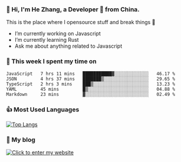 ### 👋 Hi, I'm He Zhang, a Developer 🚀 from China.

This is the place where I opensource stuff and break things :rofl:

- I’m currently working on Javascript
- I’m currently learning Rust
- Ask me about anything related to Javascript

### 💪 This week I spent my time on 
<!--START_SECTION:waka-->
```text
JavaScript   7 hrs 11 mins   ███████████▓░░░░░░░░░░░░░   46.17 % 
JSON         4 hrs 37 mins   ███████▒░░░░░░░░░░░░░░░░░   29.65 % 
TypeScript   2 hrs 3 mins    ███▒░░░░░░░░░░░░░░░░░░░░░   13.23 % 
YAML         45 mins         █▒░░░░░░░░░░░░░░░░░░░░░░░   04.88 % 
Markdown     23 mins         ▓░░░░░░░░░░░░░░░░░░░░░░░░   02.49 % 
```
<!--END_SECTION:waka-->

### 👍 Most Used Languages
[![Top Langs](https://github-readme-stats.vercel.app/api/top-langs/?username=zhanghecool&layout=compact)](https://zhanghe.cool)

### 🌈 My blog 
[![Click to enter my website](https://cdn.jsdelivr.net/gh/zhanghecool/assets/images/gif/zhanghecools.gif)](https://zhanghe.cool)
